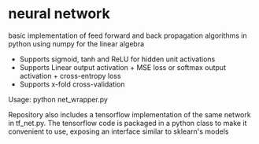 # neural network

basic implementation of feed forward and back propagation algorithms in python using numpy for the linear algebra

- Supports sigmoid, tanh and ReLU for hidden unit activations
- Supports Linear output activation + MSE loss or softmax output activation + cross-entropy loss
- Supports x-fold cross-validation

Usage: python net_wrapper.py

Repository also includes a tensorflow implementation of the same network in tf_net.py.
The tensorflow code is packaged in a python class to make it convenient to use, exposing an interface similar to sklearn's models
